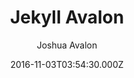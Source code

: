 ---
title: Jekyll Avalon
github: https://github.com/joshuaavalon/Jekyll-Avalon
demo: https://joshuaavalon.github.io/Jekyll-Avalon/
author: Joshua Avalon
ssg:
  - Jekyll
cms:
  - No Cms
date: 2016-11-03T03:54:30.000Z
github_branch: master
description: Materialize Jekyll theme
stale: true
---